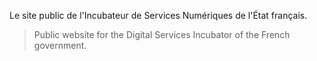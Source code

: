 Le site public de l'Incubateur de Services Numériques de l'État français.

> Public website for the Digital Services Incubator of the French government.

